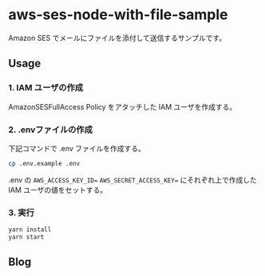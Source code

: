 # aws-ses-node-with-file-sample

Amazon SES でメールにファイルを添付して送信するサンプルです。

## Usage

### 1. IAM ユーザの作成

AmazonSESFullAccess Policy をアタッチした IAM ユーザを作成する。

### 2. .envファイルの作成

下記コマンドで .env ファイルを作成する。

```bash
cp .env.example .env
```

.env の `AWS_ACCESS_KEY_ID=` `AWS_SECRET_ACCESS_KEY=` にそれぞれ上で作成した IAM ユーザの値をセットする。

### 3. 実行

```bash
yarn install
yarn start
```

## Blog
